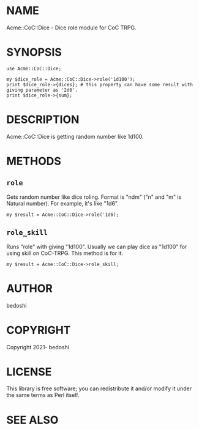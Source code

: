 # NAME

Acme::CoC::Dice - Dice role module for CoC TRPG.

# SYNOPSIS

    use Acme::CoC::Dice;

    my $dice_role = Acme::CoC::Dice->role('1d100');
    print $dice_role->{dices}; # this property can have some result with giving parameter as '2d6'.
    print $dice_role->{sum};

# DESCRIPTION

Acme::CoC::Dice is getting random number like 1d100.

# METHODS

## `role`

Gets random number like dice roling.
Format is "ndm" ("n" and "m" is Natural number). For example, it's like "1d6".

    my $result = Acme::CoC::Dice->role('1d6);

## `role_skill`

Runs "role" with giving "1d100". Usually we can play dice as "1d100" for using skill on CoC-TRPG.
This method is for it.

    my $result = Acme::CoC::Dice->role_skill;

# AUTHOR

bedoshi

# COPYRIGHT

Copyright 2021- bedoshi

# LICENSE

This library is free software; you can redistribute it and/or modify
it under the same terms as Perl itself.

# SEE ALSO
